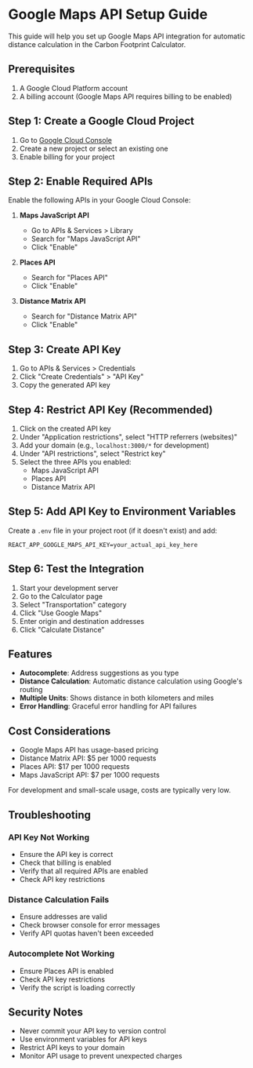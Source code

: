 # Google Maps API Setup Guide

This guide will help you set up Google Maps API integration for automatic distance calculation in the Carbon Footprint Calculator.

## Prerequisites

1. A Google Cloud Platform account
2. A billing account (Google Maps API requires billing to be enabled)

## Step 1: Create a Google Cloud Project

1. Go to [Google Cloud Console](https://console.cloud.google.com/)
2. Create a new project or select an existing one
3. Enable billing for your project

## Step 2: Enable Required APIs

Enable the following APIs in your Google Cloud Console:

1. **Maps JavaScript API**
   - Go to APIs & Services > Library
   - Search for "Maps JavaScript API"
   - Click "Enable"

2. **Places API**
   - Search for "Places API"
   - Click "Enable"

3. **Distance Matrix API**
   - Search for "Distance Matrix API"
   - Click "Enable"

## Step 3: Create API Key

1. Go to APIs & Services > Credentials
2. Click "Create Credentials" > "API Key"
3. Copy the generated API key

## Step 4: Restrict API Key (Recommended)

1. Click on the created API key
2. Under "Application restrictions", select "HTTP referrers (websites)"
3. Add your domain (e.g., `localhost:3000/*` for development)
4. Under "API restrictions", select "Restrict key"
5. Select the three APIs you enabled:
   - Maps JavaScript API
   - Places API
   - Distance Matrix API

## Step 5: Add API Key to Environment Variables

Create a `.env` file in your project root (if it doesn't exist) and add:

```env
REACT_APP_GOOGLE_MAPS_API_KEY=your_actual_api_key_here
```

## Step 6: Test the Integration

1. Start your development server
2. Go to the Calculator page
3. Select "Transportation" category
4. Click "Use Google Maps"
5. Enter origin and destination addresses
6. Click "Calculate Distance"

## Features

- **Autocomplete**: Address suggestions as you type
- **Distance Calculation**: Automatic distance calculation using Google's routing
- **Multiple Units**: Shows distance in both kilometers and miles
- **Error Handling**: Graceful error handling for API failures

## Cost Considerations

- Google Maps API has usage-based pricing
- Distance Matrix API: $5 per 1000 requests
- Places API: $17 per 1000 requests
- Maps JavaScript API: $7 per 1000 requests

For development and small-scale usage, costs are typically very low.

## Troubleshooting

### API Key Not Working
- Ensure the API key is correct
- Check that billing is enabled
- Verify that all required APIs are enabled
- Check API key restrictions

### Distance Calculation Fails
- Ensure addresses are valid
- Check browser console for error messages
- Verify API quotas haven't been exceeded

### Autocomplete Not Working
- Ensure Places API is enabled
- Check API key restrictions
- Verify the script is loading correctly

## Security Notes

- Never commit your API key to version control
- Use environment variables for API keys
- Restrict API keys to your domain
- Monitor API usage to prevent unexpected charges 